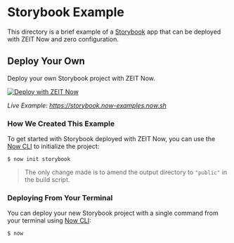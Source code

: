 # Storybook Example

This directory is a brief example of a [Storybook](https://storybook.js.org/) app that can be deployed with ZEIT Now and zero configuration.

## Deploy Your Own

Deploy your own Storybook project with ZEIT Now.

[![Deploy with ZEIT Now](https://zeit.co/button)](https://zeit.co/new/project?template=https://github.com/zeit/now-examples/tree/master/storybook)

*Live Example: https://storybook.now-examples.now.sh*

### How We Created This Example

To get started with Storybook deployed with ZEIT Now, you can use the [Now CLI](https://zeit.co/download) to initialize the project:

```shell
$ now init storybook
```

> The only change made is to amend the output directory to `"public"` in the build script.

### Deploying From Your Terminal

You can deploy your new Storybook project with a single command from your terminal using [Now CLI](/download):

```shell
$ now
```
